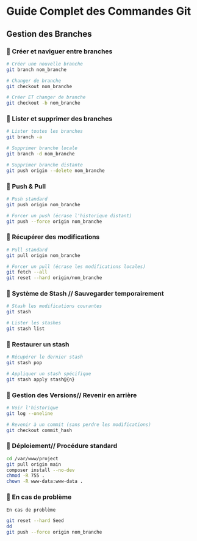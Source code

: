#  Guide Complet des Commandes Git

##  Gestion des Branches

### 🔹 Créer et naviguer entre branches
```bash
# Créer une nouvelle branche
git branch nom_branche

# Changer de branche
git checkout nom_branche

# Créer ET changer de branche
git checkout -b nom_branche
```
### 🔹 Lister et supprimer des branches
```bash
# Lister toutes les branches
git branch -a

# Supprimer branche locale
git branch -d nom_branche

# Supprimer branche distante
git push origin --delete nom_branche

```

### 🔹 Push & Pull
```bash
# Push standard
git push origin nom_branche

# Forcer un push (écrase l'historique distant)
git push --force origin nom_branche

```

### 🔹 Récupérer des modifications
```bash
# Pull standard
git pull origin nom_branche

# Forcer un pull (écrase les modifications locales)
git fetch --all
git reset --hard origin/nom_branche

```

### 🔹 Système de Stash //  Sauvegarder temporairement
```bash
# Stash les modifications courantes
git stash

# Lister les stashes
git stash list

```

### 🔹  Restaurer un stash
```bash
# Récupérer le dernier stash
git stash pop

# Appliquer un stash spécifique
git stash apply stash@{n}

```

### 🔹 Gestion des Versions// Revenir en arrière
```bash
# Voir l'historique
git log --oneline

# Revenir à un commit (sans perdre les modifications)
git checkout commit_hash

```

### 🔹 Déploiement// Procédure standard
```bash
cd /var/www/project
git pull origin main
composer install --no-dev
chmod -R 755 .
chown -R www-data:www-data .

```

### 🔹  En cas de problème
```bash
En cas de problème

git reset --hard Seed
dd
git push --force origin nom_branche
```